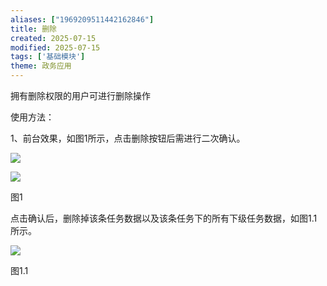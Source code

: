 ```yaml
---
aliases: ["1969209511442162846"]
title: 删除
created: 2025-07-15
modified: 2025-07-15
tags: ['基础模块']
theme: 政务应用
---
```


拥有删除权限的用户可进行删除操作

使用方法：

1、前台效果，如图1所示，点击删除按钮后需进行二次确认。

![](c0eb9f601e72788a774ab09d29054c77.jpg)

![](2eea038402a6d1ff374046d870e4ccd1.jpg)

图1

点击确认后，删除掉该条任务数据以及该条任务下的所有下级任务数据，如图1.1所示。

![](0207020eb9e073c73793821c59d34238.jpg)

图1.1